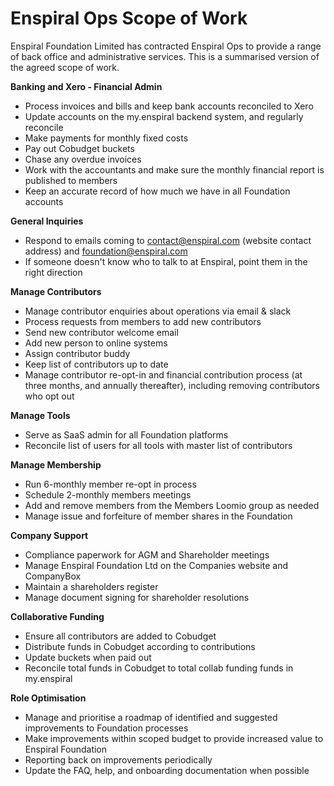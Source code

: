 # Enspiral Ops Scope of Work

Enspiral Foundation Limited has contracted Enspiral Ops to provide a range of back office and administrative services. This is a summarised version of the agreed scope of work.


**Banking and Xero - Financial Admin**

* Process invoices and bills and keep bank accounts reconciled to Xero
* Update accounts on the my.enspiral backend system, and regularly reconcile
* Make payments for monthly fixed costs
* Pay out Cobudget buckets
* Chase any overdue invoices
* Work with the accountants and make sure the monthly financial report is published to members
* Keep an accurate record of how much we have in all Foundation accounts


**General Inquiries**

* Respond to emails coming to contact@enspiral.com (website contact address) and foundation@enspiral.com 
* If someone doesn't know who to talk to at Enspiral, point them in the right direction

**Manage Contributors**

* Manage contributor enquiries about operations via email & slack
* Process requests from members to add new contributors
 * Send new contributor welcome email
 * Add new person to online systems
 * Assign contributor buddy
 * Keep list of contributors up to date
* Manage contributor re-opt-in and financial contribution process (at three months, and annually thereafter), including removing contributors who opt out

**Manage Tools**

* Serve as SaaS admin for all Foundation platforms
* Reconcile list of users for all tools with master list of contributors

**Manage Membership**

* Run 6-monthly member re-opt in process
* Schedule 2-monthly members meetings
* Add and remove members from the Members Loomio group as needed
* Manage issue and forfeiture of member shares in the Foundation 

**Company Support**

* Compliance paperwork for AGM and Shareholder meetings
* Manage Enspiral Foundation Ltd on the Companies website and CompanyBox
* Maintain a shareholders register
* Manage document signing for shareholder resolutions

**Collaborative Funding**

* Ensure all contributors are added to Cobudget
* Distribute funds in Cobudget according to contributions
* Update buckets when paid out
* Reconcile total funds in Cobudget to total collab funding funds in my.enspiral 

**Role Optimisation**

* Manage and prioritise a roadmap of identified and suggested improvements to Foundation processes
* Make improvements within scoped budget to provide increased value to Enspiral Foundation
* Reporting back on improvements periodically
* Update the FAQ, help, and onboarding documentation when possible




